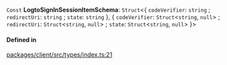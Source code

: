 `Const` **LogtoSignInSessionItemSchema**: `Struct`<{ `codeVerifier`: `string` ; `redirectUri`: `string` ; `state`: `string` }, { `codeVerifier`: `Struct`<`string`, `null`\> ; `redirectUri`: `Struct`<`string`, `null`\> ; `state`: `Struct`<`string`, `null`\> }\>

#### Defined in

[packages/client/src/types/index.ts:21](https://github.com/logto-io/js/blob/f0f78e6/packages/client/src/types/index.ts#L21)
